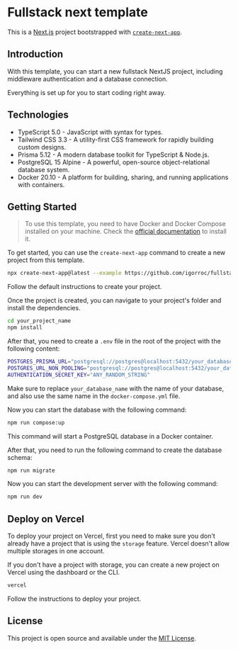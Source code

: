 # Fullstack next template

This is a [Next.js](https://nextjs.org/) project bootstrapped with [`create-next-app`](https://github.com/vercel/next.js/tree/canary/packages/create-next-app).

## Introduction

With this template, you can start a new fullstack NextJS project, including middleware authentication and a database connection.

Everything is set up for you to start coding right away.

## Technologies

- TypeScript 5.0 - JavaScript with syntax for types.
- Tailwind CSS 3.3 - A utility-first CSS framework for rapidly building custom designs.
- Prisma 5.12 - A modern database toolkit for TypeScript & Node.js.
- PostgreSQL 15 Alpine - A powerful, open-source object-relational database system.
- Docker 20.10 - A platform for building, sharing, and running applications with containers.

## Getting Started

> To use this template, you need to have Docker and Docker Compose installed on your machine. Check the [official documentation](https://docs.docker.com/get-docker/) to install it.

To get started, you can use the `create-next-app` command to create a new project from this template.

```bash
npx create-next-app@latest --example https://github.com/igorroc/fullstack-next-template
```

Follow the default instructions to create your project.

Once the project is created, you can navigate to your project's folder and install the dependencies.

```bash
cd your_project_name
npm install
```

After that, you need to create a `.env` file in the root of the project with the following content:

```bash
POSTGRES_PRISMA_URL="postgresql://postgres@localhost:5432/your_database_name"
POSTGRES_URL_NON_POOLING="postgresql://postgres@localhost:5432/your_database_name"
AUTHENTICATION_SECRET_KEY="ANY_RANDOM_STRING"
```

Make sure to replace `your_database_name` with the name of your database, and also use the same name in the `docker-compose.yml` file.

Now you can start the database with the following command:

```bash
npm run compose:up
```

This command will start a PostgreSQL database in a Docker container.

After that, you need to run the following command to create the database schema:

```bash
npm run migrate
```

Now you can start the development server with the following command:

```bash
npm run dev
```

## Deploy on Vercel

To deploy your project on Vercel, first you need to make sure you don't already have a project that is using the `storage` feature. Vercel doesn't allow multiple storages in one account.

If you don't have a project with storage, you can create a new project on Vercel using the dashboard or the CLI.

```bash
vercel
```

Follow the instructions to deploy your project.

## License

This project is open source and available under the [MIT License](LICENSE).
